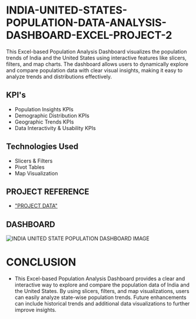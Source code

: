 # INDIA-UNITED-STATES-POPULATION-DATA-ANALYSIS-DASHBOARD-EXCEL-PROJECT-2
This Excel-based Population Analysis Dashboard visualizes the population trends of India and the United States using interactive features like slicers, filters, and map charts. The dashboard allows users to dynamically explore and compare population data with clear visual insights, making it easy to analyze trends and distributions effectively.

## KPI's
- Population Insights KPIs
- Demographic Distribution KPIs
- Geographic Trends KPIs
- Data Interactivity & Usability KPIs

## Technologies Used
- Slicers & Filters
- Pivot Tables
- Map Visualization

## PROJECT REFERENCE
- <a href="https://youtu.be/QMjFi4ZeG4I?si=opuFzLnyISkSO4b7"> "PROJECT DATA" </a>

## DASHBOARD 
![INDIA UNITED STATE POPULATION DASHBOARD IMAGE](https://github.com/user-attachments/assets/a47caa95-e9ec-4a56-9937-1de288191500)

# CONCLUSION
- This Excel-based Population Analysis Dashboard provides a clear and interactive way to explore and compare the population data of India and the United States. By using slicers, filters, and map visualizations, users can easily analyze state-wise population trends. Future enhancements can include historical trends and additional data visualizations to further improve insights.






  
